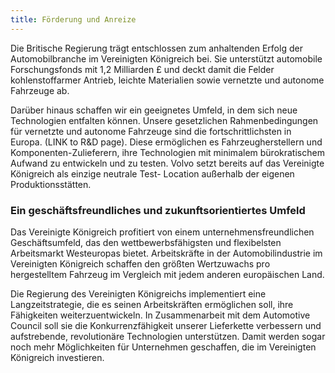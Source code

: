```yaml
---
title: Förderung und Anreize
---
```


Die Britische Regierung trägt entschlossen zum anhaltenden Erfolg der Automobilbranche im Vereinigten Königreich bei. Sie unterstützt automobile Forschungsfonds mit 1,2 Milliarden £ und deckt damit die Felder kohlenstoffarmer Antrieb, leichte Materialien sowie vernetzte und autonome Fahrzeuge ab.

Darüber hinaus schaffen wir ein geeignetes Umfeld, in dem sich neue Technologien entfalten können. Unsere gesetzlichen Rahmenbedingungen für vernetzte und autonome Fahrzeuge sind die fortschrittlichsten in Europa. (LINK to R&amp;D page). Diese ermöglichen es Fahrzeugherstellern und Komponenten-Zulieferern, ihre Technologien mit minimalem bürokratischem Aufwand zu entwickeln und zu testen. Volvo setzt bereits auf das Vereinigte Königreich als einzige neutrale Test- Location außerhalb der eigenen Produktionsstätten.

### Ein geschäftsfreundliches und zukunftsorientiertes Umfeld

Das Vereinigte Königreich profitiert von einem unternehmensfreundlichen Geschäftsumfeld, das den wettbewerbsfähigsten und flexibelsten Arbeitsmarkt Westeuropas bietet. Arbeitskräfte in der Automobilindustrie im Vereinigten Königreich schaffen den größten Wertzuwachs pro hergestelltem Fahrzeug im Vergleich mit jedem anderen europäischen Land.

Die Regierung des Vereinigten Königreichs implementiert eine Langzeitstrategie, die es seinen Arbeitskräften ermöglichen soll, ihre Fähigkeiten weiterzuentwickeln. In Zusammenarbeit mit dem Automotive Council soll sie die Konkurrenzfähigkeit unserer Lieferkette verbessern und aufstrebende, revolutionäre Technologien unterstützen. Damit werden sogar noch mehr Möglichkeiten für Unternehmen geschaffen, die im Vereinigten Königreich investieren.
